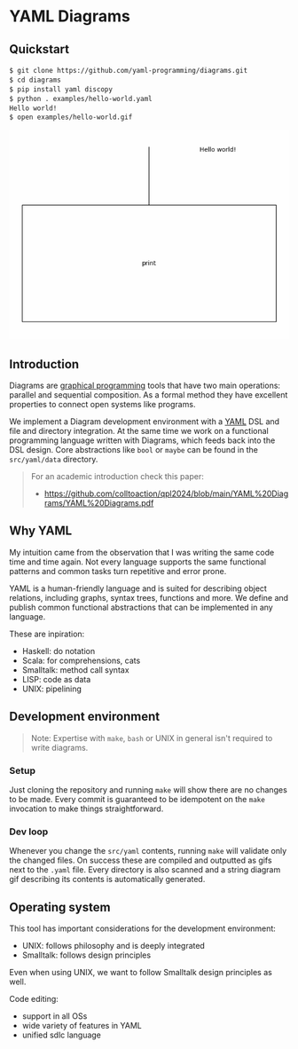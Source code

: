# YAML Diagrams

## Quickstart

```sh
$ git clone https://github.com/yaml-programming/diagrams.git
$ cd diagrams
$ pip install yaml discopy
$ python . examples/hello-world.yaml
Hello world!
$ open examples/hello-world.gif
```

![](examples/hello-world.gif)

## Introduction

Diagrams are [graphical programming](https://graphicallinearalgebra.net/2015/04/26/adding-part-1-and-mr-fibonacci/) tools that have two main operations: parallel and sequential composition. As a formal method they have excellent properties to connect open systems like programs.

We implement a Diagram development environment with a [YAML](https://yaml.org) DSL and file and directory integration. At the same time we work on a functional programming language written with Diagrams, which feeds back into the DSL design. Core abstractions like `bool` or `maybe` can be found in the `src/yaml/data` directory.

> For an academic introduction check this paper:
> * https://github.com/colltoaction/qpl2024/blob/main/YAML%20Diagrams/YAML%20Diagrams.pdf


## Why YAML

My intuition came from the observation that I was writing the same code time and time again.
Not every language supports the same functional patterns and common tasks turn repetitive and error prone.

YAML is a human-friendly language and is suited for describing object relations, including graphs, syntax trees, functions and more. We define and publish common functional abstractions that can be implemented in any language.

These are inpiration:
* Haskell: do notation
* Scala: for comprehensions, cats
* Smalltalk: method call syntax
* LISP: code as data
* UNIX: pipelining

## Development environment
> Note: Expertise with `make`, `bash` or UNIX in general isn't required to write diagrams.

### Setup
Just cloning the repository and running `make` will show there are no changes to be made.
Every commit is guaranteed to be idempotent on the `make` invocation to make things straightforward.

### Dev loop
Whenever you change the `src/yaml` contents, running `make` will validate only the changed files. On success these are compiled and outputted as gifs next to the `.yaml` file.
Every directory is also scanned and a string diagram gif describing its contents is automatically generated.

## Operating system

This tool has important considerations for the development environment:
* UNIX: follows philosophy and is deeply integrated
* Smalltalk: follows design principles

Even when using UNIX, we want to follow Smalltalk design principles as well.

Code editing:
* support in all OSs
* wide variety of features in YAML
* unified sdlc language
